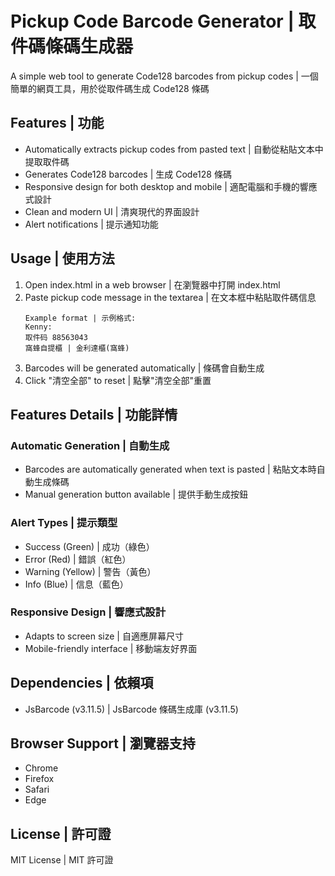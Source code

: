# Pickup Code Barcode Generator | 取件碼條碼生成器

A simple web tool to generate Code128 barcodes from pickup codes | 一個簡單的網頁工具，用於從取件碼生成 Code128 條碼

## Features | 功能

- Automatically extracts pickup codes from pasted text | 自動從粘貼文本中提取取件碼
- Generates Code128 barcodes | 生成 Code128 條碼
- Responsive design for both desktop and mobile | 適配電腦和手機的響應式設計
- Clean and modern UI | 清爽現代的界面設計
- Alert notifications | 提示通知功能

## Usage | 使用方法

1. Open index.html in a web browser | 在瀏覽器中打開 index.html
2. Paste pickup code message in the textarea | 在文本框中粘貼取件碼信息
   ```
   Example format | 示例格式:
   Kenny:
   取件码 88563043
   窩蜂自提櫃 | 金利達櫃(窩蜂)
   ```
3. Barcodes will be generated automatically | 條碼會自動生成
4. Click "清空全部" to reset | 點擊"清空全部"重置

## Features Details | 功能詳情

### Automatic Generation | 自動生成
- Barcodes are automatically generated when text is pasted | 粘貼文本時自動生成條碼
- Manual generation button available | 提供手動生成按鈕

### Alert Types | 提示類型
- Success (Green) | 成功（綠色）
- Error (Red) | 錯誤（紅色）
- Warning (Yellow) | 警告（黃色）
- Info (Blue) | 信息（藍色）

### Responsive Design | 響應式設計
- Adapts to screen size | 自適應屏幕尺寸
- Mobile-friendly interface | 移動端友好界面

## Dependencies | 依賴項

- JsBarcode (v3.11.5) | JsBarcode 條碼生成庫 (v3.11.5)

## Browser Support | 瀏覽器支持

- Chrome
- Firefox
- Safari
- Edge

## License | 許可證

MIT License | MIT 許可證 